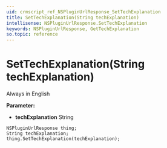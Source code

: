 ```yaml
---
uid: crmscript_ref_NSPluginUrlResponse_SetTechExplanation
title: SetTechExplanation(String techExplanation)
intellisense: NSPluginUrlResponse.SetTechExplanation
keywords: NSPluginUrlResponse, GetTechExplanation
so.topic: reference
---
```


# SetTechExplanation(String techExplanation)

Always in English

**Parameter:** 
* **techExplanation** String

```crmscript
NSPluginUrlResponse thing;
String techExplanation;
thing.SetTechExplanation(techExplanation);
```

